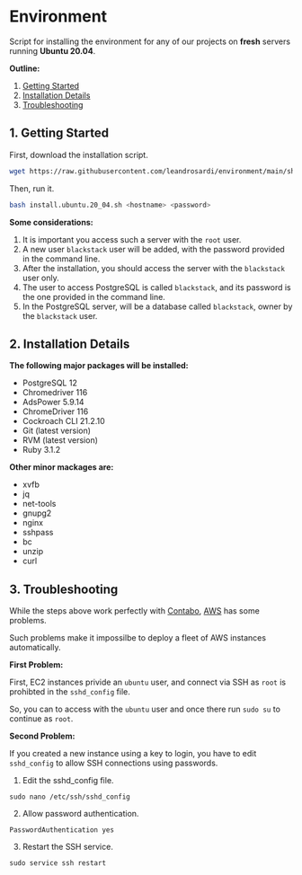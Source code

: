 # Environment

Script for installing the environment for any of our projects on **fresh** servers running **Ubuntu 20.04**.

**Outline:**

1. [Getting Started](#1-getting-started)
2. [Installation Details](#2-installation-details)
3. [Troubleshooting](#3-troubleshooting)

## 1. Getting Started

First, download the installation script.

```bash
wget https://raw.githubusercontent.com/leandrosardi/environment/main/sh/install.ubuntu.20_04.sh
```

Then, run it.

```bash
bash install.ubuntu.20_04.sh <hostname> <password>
```

**Some considerations:**

1. It is important you access such a server with the `root` user.
2. A new user `blackstack` user will be added, with the password provided in the command line.
3. After the installation, you should access the server with the `blackstack` user only.
4. The user to access PostgreSQL is called `blackstack`, and its password is the one provided in the command line.
5. In the PostgreSQL server, will be a database called `blackstack`, owner by the `blackstack` user.

## 2. Installation Details

**The following major packages will be installed:**

- PostgreSQL 12
- Chromedriver 116
- AdsPower 5.9.14
- ChromeDriver 116
- Cockroach CLI 21.2.10
- Git (latest version)
- RVM (latest version)
- Ruby 3.1.2

**Other minor mackages are:**

- xvfb
- jq
- net-tools
- gnupg2
- nginx
- sshpass
- bc
- unzip
- curl

## 3. Troubleshooting

While the steps above work perfectly with [Contabo](https://contabo.com), [AWS](https://aws.amazon.com) has some problems.

Such problems make it impossilbe to deploy a fleet of AWS instances automatically.

**First Problem:**

First, EC2 instances privide an `ubuntu` user, and connect via SSH as `root` is prohibted in the `sshd_config` file.

So, you can to access with the `ubuntu` user and once there run `sudo su` to continue as `root`.

**Second Problem:**

If you created a new instance using a key to login, you have to edit `sshd_config` to allow SSH connections using passwords.

1. Edit the sshd_config file.

```
sudo nano /etc/ssh/sshd_config
```

2. Allow password authentication.

```
PasswordAuthentication yes
```

3. Restart the SSH service.

```
sudo service ssh restart
```